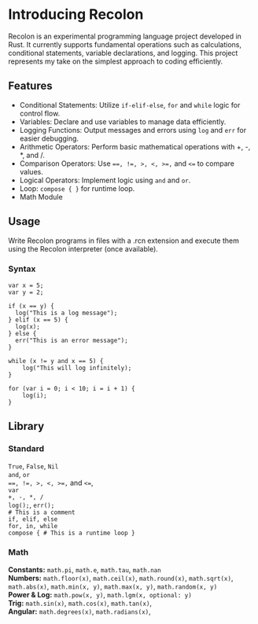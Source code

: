 # Introducing Recolon

Recolon is an experimental programming language project developed in Rust. It currently supports fundamental operations such as calculations, conditional statements, variable declarations, and logging. This project represents my take on the simplest approach to coding efficiently.

## Features
- Conditional Statements: Utilize `if-elif-else`, `for` and `while` logic for control flow.
- Variables: Declare and use variables to manage data efficiently.
- Logging Functions: Output messages and errors using `log` and `err` for easier debugging.
- Arithmetic Operators: Perform basic mathematical operations with +, -, *, and /.
- Comparison Operators: Use `==, !=, >, <, >=,` and `<=` to compare values.
- Logical Operators: Implement logic using `and` and `or`.
- Loop: `compose { }` for runtime loop.
- Math Module
## Usage
Write Recolon programs in files with a .rcn extension and execute them using the Recolon interpreter (once available).

### Syntax
```
var x = 5;
var y = 2;

if (x == y) {
  log("This is a log message");
} elif (x == 5) {
  log(x);
} else {
  err("This is an error message");
}

while (x != y and x == 5) {
    log("This will log infinitely);
}

for (var i = 0; i < 10; i = i + 1) {
    log(i);
}
```

## Library
### Standard
`True`, `False`, `Nil`  
`and`, `or`  
`==, !=, >, <, >=,` and `<=`,  
`var`  
`+, -, *, /`  
`log();`, `err();`  
`# This is a comment`  
`if, elif, else`  
`for, in, while`  
`compose { # This is a runtime loop }` 

### Math
**Constants:** `math.pi`, `math.e`, `math.tau`, `math.nan`  
**Numbers:** `math.floor(x)`, `math.ceil(x)`, `math.round(x)`, `math.sqrt(x)`, `math.abs(x)`, `math.min(x, y)`, `math.max(x, y)`, `math.random(x, y)`  
**Power & Log:** `math.pow(x, y)`, `math.lgm(x, optional: y)`  
**Trig:** `math.sin(x)`, `math.cos(x)`, `math.tan(x)`,  
**Angular:** `math.degrees(x)`, `math.radians(x)`,  